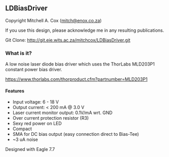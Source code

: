 ## LDBiasDriver
Copyright Mitchell A. Cox (mitch@enox.co.za)

If you use this design, please acknowledge me in any resulting publications.

Git Clone: http://git.eie.wits.ac.za/mitchcox/LDBiasDriver.git

### What is it?

A low noise laser diode bias driver which uses the ThorLabs MLD203P1 constant power bias driver.

https://www.thorlabs.com/thorproduct.cfm?partnumber=MLD203P1

#### Features

* Input voltage: 6 - 18 V
* Output current: < 200 mA @ 3.0 V
* Laser current monitor output: 0.1V/mA wrt. GND
* Over current protection resistor (R3)
* Sexy red power on LED
* Compact
* SMA for DC bias output (easy connection direct to Bias-Tee)
* ~3 uA noise
 
Designed with Eagle 7.7